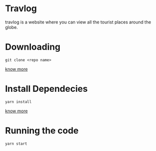 # Travlog
travlog is a website where you can view all the tourist places around the globe.

# Downloading 

```git clone <repo name> ```

[know more](https://confluence.atlassian.com/bitbucketserver/basic-git-commands-776639767.html)

# Install Dependecies

``` yarn install ```

[know more](https://classic.yarnpkg.com/en/docs/cli/)
# Running the code

``` yarn start ```
